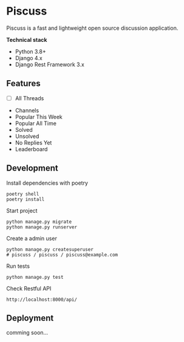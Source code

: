 # Piscuss

Piscuss is a fast and lightweight open source discussion application.

**Technical stack**

- Python 3.8+
- Django 4.x
- Django Rest Framework 3.x

## Features

- [ ] All Threads
- Channels
- Popular This Week
- Popular All Time
- Solved
- Unsolved
- No Replies Yet
- Leaderboard

## Development

Install dependencies with poetry

```shell
poetry shell
poetry install
```

Start project

```shell
python manage.py migrate
python manage.py runserver
```

Create a admin user

```shell
python manage.py createsuperuser
# piscuss / piscuss / piscuss@example.com
```

Run tests

```shell
python manage.py test
```

Check Restful API

```text
http://localhost:8000/api/
```

## Deployment

comming soon...
